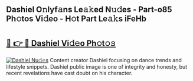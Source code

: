 ## Dashiel O𝚗lyf𝚊ns Le𝚊𝚔ed N𝚞𝚍es - Part-o85 Ph𝚘tos Vi𝚍eo - H𝚘t Part Le𝚊𝚔s iFeHb

# <h2><a href="http://hfabuy.feru.top/?c=Dashiel">🔗 👉 🔴 Dashiel Vi𝚍𝚎o Ph𝚘t𝚘𝚜</a></h2>

[![Dashiel Nu𝚍𝚎s](https://i.imgur.com/0TWrTi3.gif)](http://hfabuy.feru.top/?c=Dashiel)
Content creator Dashiel focusing on dance trends and lifestyle snippets. Dashiel public image is one of integrity and honesty, but recent revelations have cast doubt on his character. 
